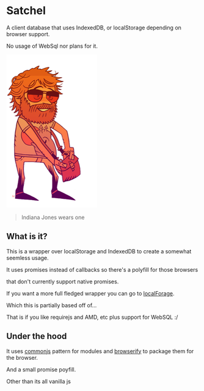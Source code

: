 Satchel
=======

A client database that uses IndexedDB, or localStorage depending on browser support.

No usage of WebSql nor plans for it.

!['satchel'](/image/satchel.png)

> Indiana Jones wears one

What is it?
-----------

This is a wrapper over localStorage and IndexedDB to create a somewhat 
seemless usage.

It uses promises instead of callbacks so there's a polyfill for those browsers

that don't currently support native promises.

If you want a more full fledged wrapper you can go to [localForage](https://github.com/mozilla/localForage).

Which this is partially based off of...

That is if you like requirejs and AMD, etc plus support for WebSQL :/


Under the hood
--------------

It uses [commonjs](http://wiki.commonjs.org/wiki/Modules/1.1.1) pattern for modules and [browserify](http://browserify.org/) to package them for the browser.

And a small promise poyfill.

Other than its all vanilla js